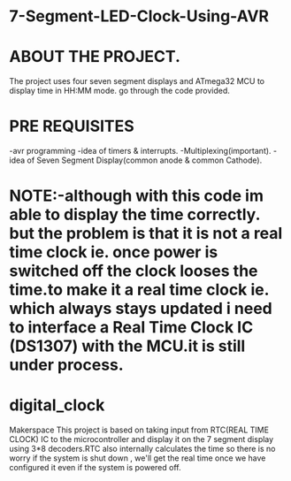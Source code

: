 7-Segment-LED-Clock-Using-AVR
=============================

ABOUT THE PROJECT. 
==================
The project uses four seven segment displays and ATmega32 MCU to display time in HH:MM mode.
go through the code provided.

PRE REQUISITES
============== 
-avr programming 
-idea of timers & interrupts. 
-Multiplexing(important).
-idea of Seven Segment Display(common anode & common Cathode).

NOTE:-although with this code im able to display the time correctly. but the problem is that it is not a real time clock ie. once power is switched off the clock looses the time.to make it a real time clock ie. which always stays updated i need to interface a Real Time Clock IC (DS1307) with the MCU.it is still under process.
=======

# digital_clock
Makerspace
This project is based on taking input from RTC(REAL TIME CLOCK) IC to the microcontroller and display it on the 7 segment display using 3*8 decoders.RTC also internally calculates the time so  there is no worry if the system is shut down , we'll get the real time once we have configured it even if the system is powered off.
